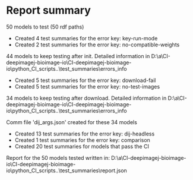# Report summary

50 models to test (50 rdf paths)

- Created   4 test summaries for the error key: key-run-mode
- Created   2 test summaries for the error key: no-compatible-weights

44 models to keep testing after init.
Detailed information in D:\a\CI-deepimagej-bioimage-io\CI-deepimagej-bioimage-io\python_CI_scripts\..\test_summaries\errors_info

- Created   5 test summaries for the error key: download-fail
- Created   5 test summaries for the error key: no-test-images

34 models to keep testing after download.
Detailed information in D:\a\CI-deepimagej-bioimage-io\CI-deepimagej-bioimage-io\python_CI_scripts\..\test_summaries\errors_info

Comm file 'dij_args.json' created for these 34 models 

- Created  13 test summaries for the error key: dij-headless
- Created   1 test summaries for the error key: comparison
- Created  20 test summaries for models that pass the CI

Report for the 50 models tested written in: D:\a\CI-deepimagej-bioimage-io\CI-deepimagej-bioimage-io\python_CI_scripts\..\test_summaries\report.json
